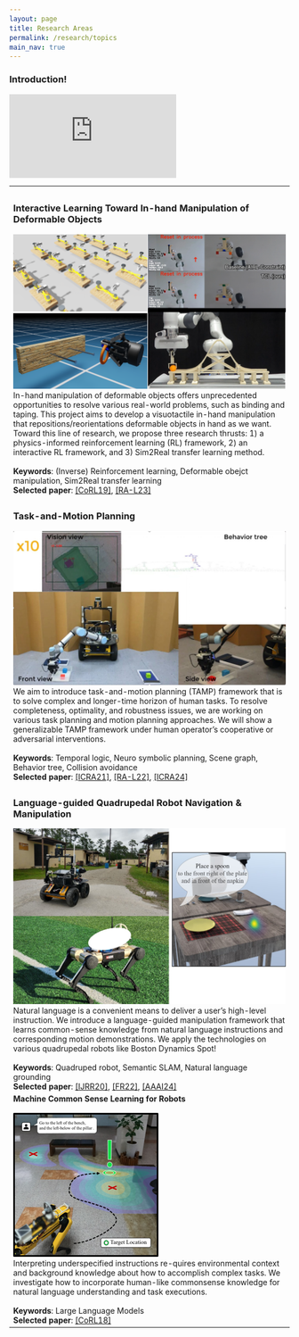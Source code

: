 ```yaml
---
layout: page
title: Research Areas
permalink: /research/topics
main_nav: true
---
```


<h3>Introduction!</h3>

<div class="video-single-container">
    <iframe src="https://www.youtube.com/embed/U--BgrBPQfI?start=37&end=86&loop=1" title="YouTube video player" frameborder="0" allow="accelerometer; autoplay; clipboard-write; encrypted-media; gyroscope; picture-in-picture; web-share" allowfullscreen align="middle" seamless></iframe>
</div>

<table>
<thead>
</thead>

<tbody>
<tr>
<td class="topic"></td>
</tr>
<tr>
<td class="topic">
    <h3>Interactive Learning Toward In-hand Manipulation of Deformable Objects</h3>
    <img src="/assets/research/research_iitp.png" alt="Deformable object manipulation + Inverse constraint learning" >
    <br>
    In-hand manipulation of deformable objects offers unprecedented opportunities to resolve various real-world problems, such as binding and taping. This project aims to develop a visuotactile in-hand manipulation that repositions/reorientations deformable objects in hand as we want. Toward this line of research, we propose three research thrusts: 1) a physics-informed reinforcement learning (RL) framework, 2) an interactive RL framework, and 3) Sim2Real transfer learning method.
    <br>
    <br>
    <b>Keywords</b>: (Inverse) Reinforcement learning, Deformable obejct manipulation, Sim2Real transfer learning
    <br>    
    <b>Selected paper</b>: <a href="https://proceedings.mlr.press/v100/park20a.html" target="_blank">[CoRL19]</a>, <a href="https://arxiv.org/abs/2306.12357" target="_blank">[RA-L23]</a> 
</td>
</tr>

<tr>
<td class="topic">
    <h3>Task-and-Motion Planning</h3>
    <img src="/assets/research/research_TAMP.jpg" alt="Task-and-Motion Planning" >
    <br>
    We aim to introduce task-and-motion planning (TAMP) framework that is to solve complex and longer-time horizon of human tasks. To resolve completeness, optimality, and robustness issues, we are working on various task planning and motion planning approaches. We will show a generalizable TAMP framework under human operator’s cooperative or adversarial interventions.
    <br>    
    <br>
    <b>Keywords</b>: Temporal logic, Neuro symbolic planning, Scene graph, Behavior tree, Collision avoidance
    <br>        
    <b>Selected paper</b>: <a href="https://ieeexplore.ieee.org/abstract/document/9561807" target="_blank">[ICRA21]</a>,  <a href="https://ieeexplore.ieee.org/abstract/document/9851942" target="_blank">[RA-L22]</a>, <a href="https://arxiv.org/abs/2310.04044" target="_blank">[ICRA24]</a>       
</td>
</tr>

<tr>
<td class="topic">
    <h3>Language-guided Quadrupedal Robot Navigation & Manipulation</h3>
    <img src="/assets/research/research_quad.jpg" alt="Task-and-Motion Planning" >
    <br>
    Natural language is a convenient means to deliver a user’s high-level instruction. We introduce a language-guided manipulation framework that learns common-sense knowledge from natural language instructions and corresponding motion demonstrations. We apply the technologies on various quadrupedal robots like Boston Dynamics Spot!
    <br>
    <br>
    <b>Keywords</b>: Quadruped robot, Semantic SLAM, Natural language grounding
    <br>        
    <b>Selected paper</b>: <a href="https://journals.sagepub.com/eprint/PSW4Z5AXF4AYTSXRN7AI/full" target="_blank">[IJRR20]</a>, <a href="http://fieldrobotics.net/Field_Robotics/Volume_2_files/Vol2_17.pdf" target="_blank">[FR22]</a>, <a href="https://arxiv.org/abs/2402.01183" target="_blank">[AAAI24]</a>
</td>
</tr>


<tr>
<td class="topic">
    <b>Machine Common Sense Learning for Robots</b>
    <br>
    <br>
    <img src="/assets/research/research_grounding.png" alt="Commonsense spatial grounding" style="height:25%" >
    <br> Interpreting underspecified instructions re-quires environmental context and background knowledge about how to accomplish complex tasks. We investigate how to incorporate human-like commonsense knowledge for natural language understanding and task executions. 
    <br>
    <br>
    <b>Keywords</b>: Large Language Models
    <br>            
    <b>Selected paper</b>: <a href="http://proceedings.mlr.press/v87/nyga18a/nyga18a.pdf" target="_blank">[CoRL18]</a>
</td>
</tr>

</tbody>
</table>


